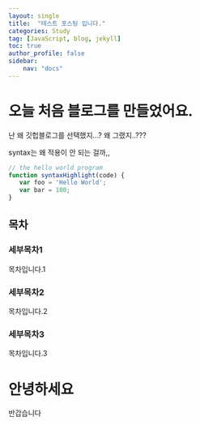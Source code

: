 ```yaml
---
layout: single
title:  "테스트 포스팅 입니다."
categories: Study
tag: [JavaScript, blog, jekyll]
toc: true
author_profile: false
sidebar:
    nav: "docs"
---
```


# 오늘 처음 블로그를 만들었어요.

난 왜 깃헙블로그를 선택했지...? 왜 그랬지..???

syntax는 왜 적용이 안 되는 걸까,,

```JavaScript
// the hello world program
function syntaxHighlight(code) {
   var foo = 'Hello World';
   var bar = 100;
}
```


## 목차
### 세부목차1
목차입니다.1
### 세부목차2
목차입니다.2
### 세부목차3
목차입니다.3

# 안녕하세요

반갑습니다